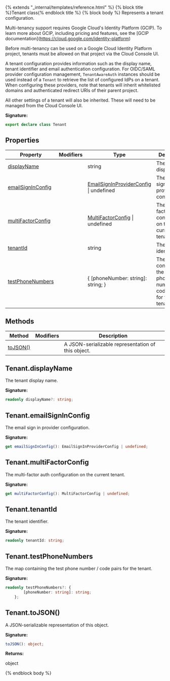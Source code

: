 {% extends "_internal/templates/reference.html" %}
{% block title %}Tenant class{% endblock title %}
{% block body %}
Represents a tenant configuration.

Multi-tenancy support requires Google Cloud's Identity Platform (GCIP). To learn more about GCIP, including pricing and features, see the \[GCIP documentation\](https://cloud.google.com/identity-platform)

Before multi-tenancy can be used on a Google Cloud Identity Platform project, tenants must be allowed on that project via the Cloud Console UI.

A tenant configuration provides information such as the display name, tenant identifier and email authentication configuration. For OIDC/SAML provider configuration management, `TenantAwareAuth` instances should be used instead of a `Tenant` to retrieve the list of configured IdPs on a tenant. When configuring these providers, note that tenants will inherit whitelisted domains and authenticated redirect URIs of their parent project.

All other settings of a tenant will also be inherited. These will need to be managed from the Cloud Console UI.

<b>Signature:</b>

```typescript
export declare class Tenant 
```

## Properties

|  Property | Modifiers | Type | Description |
|  --- | --- | --- | --- |
|  [displayName](./firebase-admin.auth.tenant.md#tenantdisplayname) |  | string | The tenant display name. |
|  [emailSignInConfig](./firebase-admin.auth.tenant.md#tenantemailsigninconfig) |  | [EmailSignInProviderConfig](./firebase-admin.auth.emailsigninproviderconfig.md#emailsigninproviderconfig_interface) \| undefined | The email sign in provider configuration. |
|  [multiFactorConfig](./firebase-admin.auth.tenant.md#tenantmultifactorconfig) |  | [MultiFactorConfig](./firebase-admin.auth.multifactorconfig.md#multifactorconfig_interface) \| undefined | The multi-factor auth configuration on the current tenant. |
|  [tenantId](./firebase-admin.auth.tenant.md#tenanttenantid) |  | string | The tenant identifier. |
|  [testPhoneNumbers](./firebase-admin.auth.tenant.md#tenanttestphonenumbers) |  | { \[phoneNumber: string\]: string; } | The map containing the test phone number / code pairs for the tenant. |

## Methods

|  Method | Modifiers | Description |
|  --- | --- | --- |
|  [toJSON()](./firebase-admin.auth.tenant.md#tenanttojson) |  |  A JSON-serializable representation of this object. |

## Tenant.displayName

The tenant display name.

<b>Signature:</b>

```typescript
readonly displayName?: string;
```

## Tenant.emailSignInConfig

The email sign in provider configuration.

<b>Signature:</b>

```typescript
get emailSignInConfig(): EmailSignInProviderConfig | undefined;
```

## Tenant.multiFactorConfig

The multi-factor auth configuration on the current tenant.

<b>Signature:</b>

```typescript
get multiFactorConfig(): MultiFactorConfig | undefined;
```

## Tenant.tenantId

The tenant identifier.

<b>Signature:</b>

```typescript
readonly tenantId: string;
```

## Tenant.testPhoneNumbers

The map containing the test phone number / code pairs for the tenant.

<b>Signature:</b>

```typescript
readonly testPhoneNumbers?: {
        [phoneNumber: string]: string;
    };
```

## Tenant.toJSON()

 A JSON-serializable representation of this object.

<b>Signature:</b>

```typescript
toJSON(): object;
```
<b>Returns:</b>

object

{% endblock body %}
